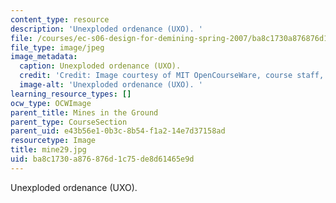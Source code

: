 ```yaml
---
content_type: resource
description: 'Unexploded ordenance (UXO). '
file: /courses/ec-s06-design-for-demining-spring-2007/ba8c1730a876876d1c75de8d61465e9d_mine29.jpg
file_type: image/jpeg
image_metadata:
  caption: Unexploded ordenance (UXO).
  credit: 'Credit: Image courtesy of MIT OpenCourseWare, course staff, and students.'
  image-alt: 'Unexploded ordenance (UXO). '
learning_resource_types: []
ocw_type: OCWImage
parent_title: Mines in the Ground
parent_type: CourseSection
parent_uid: e43b56e1-0b3c-8b54-f1a2-14e7d37158ad
resourcetype: Image
title: mine29.jpg
uid: ba8c1730-a876-876d-1c75-de8d61465e9d
---
```

Unexploded ordenance (UXO). 


